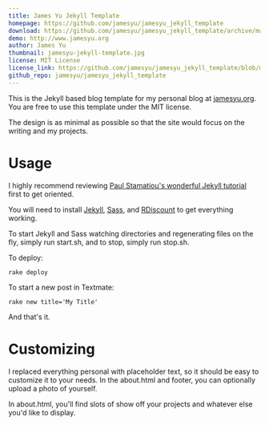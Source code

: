 ```yaml
---
title: James Yu Jekyll Template
homepage: https://github.com/jamesyu/jamesyu_jekyll_template
download: https://github.com/jamesyu/jamesyu_jekyll_template/archive/master.zip
demo: http://www.jamesyu.org
author: James Yu
thumbnail: jamesyu-jekyll-template.jpg
license: MIT License
license_link: https://github.com/jamesyu/jamesyu_jekyll_template/blob/master/LICENSE
github_repo: jamesyu/jamesyu_jekyll_template
---
```

This is the Jekyll based blog template for my personal blog at [jamesyu.org](http://www.jamesyu.org/). You are free to use this template under the MIT license.

The design is as minimal as possible so that the site would focus on the writing and my projects.

Usage
=====

I highly recommend reviewing [Paul Stamatiou's wonderful Jekyll tutorial](http://paulstamatiou.com/how-to-wordpress-to-jekyll) first to get oriented.

You will need to install [Jekyll](https://github.com/mojombo/jekyll), [Sass](http://sass-lang.com/), and [RDiscount](https://github.com/rtomayko/rdiscount) to get everything working.

To start Jekyll and Sass watching directories and regenerating files on the fly, simply run start.sh, and to stop, simply run stop.sh.

To deploy:

    rake deploy

To start a new post in Textmate:

    rake new title='My Title'

And that's it.

Customizing
===========

I replaced everything personal with placeholder text, so it should be easy to customize it to your needs. In the about.html and footer, you can optionally upload a photo of yourself.

In about.html, you'll find slots of show off your projects and whatever else you'd like to display.
